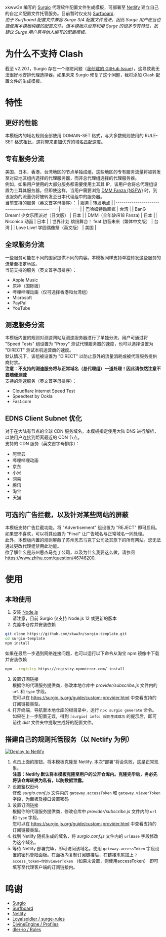 xkww3n 编写的 [Surgio](https://surgio.js.org/) 代理软件配置文件生成模板，可部署至 [Netlify](https://www.netlify.com/) 建立自己的自定义配置文件托管服务。目前暂时仅支持 [Surfboard](https://getsurfboard.com/).  
*由于 Surfboard 配置文件兼容 Surge 3/4 配置文件语法，因此 Surge 用户应当也能使用本模板构建的配置文件。但本模板并没有利用 Surge 的很多专有特性，故建议 Surge 用户另寻他人编写的配置模板。*

# 为什么不支持 Clash
截至 v2.20.1，Surgio 存在一个缩进问题（[我创建的 GitHub Issue](https://github.com/surgioproject/surgio/issues/202)），这导致我无法很好地安排代理选择器。如果未来 Surgio 修复了这个问题，我将添加 Clash 配置文件的生成模板。

# 特性
## 更好的性能
本模板内的域名规则全部使用 DOMAIN-SET 格式，与大多数规则使用的 RULE-SET 格式相比，这将带来更加优秀的域名匹配速度。

## 专有服务分流
美国，日本，香港，台湾地区的节点单独成组，这些地区的专有服务流量将被转发至对应地区组内选择的代理服务器，而非总代理组选择的代理服务器。  
例如，如果用户使用的大部分服务都需要使用土耳其 IP，该用户会将总代理组设置为土耳其服务器。但即使这样，当用户需要浏览 [DMM Fanza (NSFW)](https://dmm.co.jp) 时，到该服务的流量仍将被转发至日本代理组中的服务器。  
当前支持的服务（英文首字母排序）：
| 服务                                            | 转发地点 |
|-------------------------------------------------|----------|
| 巴哈姆特动画疯                                  | 台湾     |
| BanG Dream! 少女乐团派对（日文版）              | 日本     |
| DMM（全年龄/R18 Fanza)                          | 日本     |
| Niconico 动画                                   | 日本     |
| 世界计划 缤纷舞台！ feat.初音未来（繁体中文版） | 台湾     |
| Love Live! 学园偶像祭（英文版）                 | 美国     |

## 全球服务分流
一些服务可能在不同的国家提供不同的内容。本模板同样支持单独转发这些服务的流量至指定地区。  
当前支持的服务（英文首字母排序）：
- Apple Music
- 原神（国际版）
- 哔哩哔哩动画（仅可选择香港和台湾组）
- Microsoft
- PayPal
- YouTube

## 测速服务分流
本模板内置的规则对测速网站及测速服务器进行了单独分流，用户可通过将 "Speed Tests" 组设置为 "Proxy" 测试代理服务器的速度，也可以选择设置为 "DIRECT" 测试本机运营商的速度。  
默认情况下，该组被设置为 "DIRECT" 以防止意外的流量消耗或被代理服务提供商封禁。  
**注意：不支持的测速服务将与正常域名（总代理组）一道处理！因此请依然注意不要随便测速**  
支持的测速服务（英文首字母排序）：
- Cloudflare Internet Speed Test
- Speedtest by Ookla
- Fast.com

## EDNS Client Subnet 优化
对于在大陆有节点的全球 CDN 服务域名，本模板指定使用大陆 DNS 进行解析，以使用户连接到距离最近的 CDN 节点。  
支持的 CDN 服务（英文首字母排序）：
- 阿里云
- 哔哩哔哩动画
- 京东
- 小米
- 网易
- 腾讯
- 淘宝
- 天猫

## 可选的广告拦截，以及针对某些网站的屏蔽
本模板支持广告拦截功能，将 "Advertisement" 组设置为 "REJECT" 即可启用。如果您不喜欢，可以将其设置为 "Final" 让广告域名与正常域名一同处理。  
此外，本模板内置的规则屏蔽了苏州思杰马克丁公司及其旗下的所有网站。您无法通过更改代理组禁用此功能。  
欲了解什么是苏州思杰马克丁公司，以及为什么我要这么做，请参阅 <https://www.zhihu.com/question/46746200>.

# 使用
## 本地使用
1. 安装 [Node.js](https://nodejs.org/zh-cn/download/)   
请注意，目前 Surgio 仅支持 Node.js 12 或更新的版本
2. 克隆本仓库并安装依赖
```bash
git clone https://github.com/xkww3n/surgio-template.git
cd surgio-template
npm install
```
如果在最后一步遇到网络连接问题，也可以运行以下命令从淘宝 npm 镜像中下载并安装依赖
```bash
npm --registry https://registry.npmmirror.com/ install
```
3. 设置订阅链接  
根据你的代理服务提供商，修改本地仓库中 *provider/subscribe.js* 文件内的 `url` 和 `type` 字段。  
您可以在 <https://surgio.js.org/guide/custom-provider.html> 中查看支持的订阅链接类型。
4. 打开终端，导航至本地仓库的根目录中，运行 `npx surgio generate` 命令。  
如果在上一步配置无误，得到 `[surgio] info: 规则生成成功` 的提示后，即可前往 *dist* 文件夹中提取生成好的配置文件。

## 搭建自己的规则托管服务（以 Netlify 为例）
[![Deploy to Netlify](https://www.netlify.com/img/deploy/button.svg)](https://app.netlify.com/start/deploy?repository=https://github.com/xkww3n/surgio-template)  
1. 点击上面的按钮，将本模板克隆至 Netlify. 本次“部署”将会失败，这是正常现象。  
**注意：Netlify 默认将本模板克隆至用户的公开仓库内。克隆完毕后，务必先将该仓库转换为私有，以防数据泄露。**
2. 设置鉴权密码  
修改 *surgio.conf.js* 文件内的 `gateway.accessToken` 和 `gateway.viewerToken` 字段，为面板及接口设置密码
3. 设置订阅链接  
根据你的代理服务提供商，修改仓库中 *provider/subscribe.js* 文件内的 `url` 和 `type` 字段。  
您可以在 <https://surgio.js.org/guide/custom-provider.html> 中查看支持的订阅链接类型。
4. 找到 Netlify 随机生成的域名，将 *surgio.conf.js* 文件内的 `urlBase` 字段修改为这个域名。
5. 等待 Netlify 部署完毕，即可访问该域名，使用 `gateway.accessToken` 字段设置的密码登陆面板。在面板内复制订阅链接后，在链接末尾加上 `?access_token=你的viewerToken` （如果未设置，则使用accessToken） 即可填写至代理客户端的订阅链接内。

# 鸣谢
- [Surgio](https://surgio.js.org/)
- [Surfboard](https://getsurfboard.com/)
- [Netlify](https://www.netlify.com/)
- [Loyalsoldier / surge-rules](https://github.com/Loyalsoldier/surge-rules)
- [DivineEngine / Profiles](https://github.com/DivineEngine/Profiles/)
- [dler-io / Rules](https://github.com/dler-io/Rules)